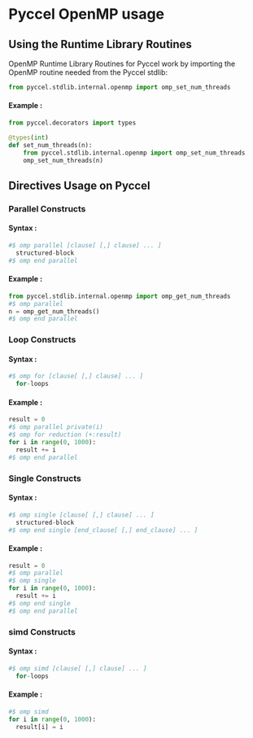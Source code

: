 # Pyccel OpenMP usage

## Using the Runtime Library Routines

OpenMP Runtime Library Routines for Pyccel work by importing the OpenMP routine needed from the Pyccel stdlib:

```python
from pyccel.stdlib.internal.openmp import omp_set_num_threads
```
#### Example :
```python
from pyccel.decorators import types

@types(int)
def set_num_threads(n):
    from pyccel.stdlib.internal.openmp import omp_set_num_threads
    omp_set_num_threads(n)
```

## Directives Usage on Pyccel
### Parallel Constructs

#### Syntax :

```python
#$ omp parallel [clause[ [,] clause] ... ]
  structured-block
#$ omp end parallel
```
#### Example :

```python
from pyccel.stdlib.internal.openmp import omp_get_num_threads
#$ omp parallel
n = omp_get_num_threads()
#$ omp end parallel
```

### Loop Constructs

#### Syntax :

```python
#$ omp for [clause[ [,] clause] ... ]
  for-loops
```
#### Example :

```python
result = 0
#$ omp parallel private(i)
#$ omp for reduction (+:result)
for i in range(0, 1000):
  result += i
#$ omp end parallel
```

### Single Constructs

#### Syntax :

```python
#$ omp single [clause[ [,] clause] ... ]
  structured-block
#$ omp end single [end_clause[ [,] end_clause] ... ]
```
#### Example :

```python
result = 0
#$ omp parallel
#$ omp single
for i in range(0, 1000):
  result += i
#$ omp end single
#$ omp end parallel
```

### simd Constructs

#### Syntax :

```python
#$ omp simd [clause[ [,] clause] ... ]
  for-loops
```
#### Example :

```python
#$ omp simd
for i in range(0, 1000):
  result[i] = i
```
